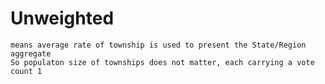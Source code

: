# Unweighted
    means average rate of township is used to present the State/Region aggregate
    So populaton size of townships does not matter, each carrying a vote count 1
